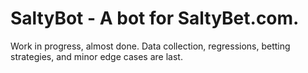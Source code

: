 # SaltyBot - A bot for SaltyBet.com.  
Work in progress, almost done.  Data collection, regressions, betting strategies, and minor edge cases are last.
